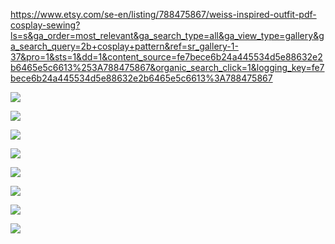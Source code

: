 https://www.etsy.com/se-en/listing/788475867/weiss-inspired-outfit-pdf-cosplay-sewing?ls=s&ga_order=most_relevant&ga_search_type=all&ga_view_type=gallery&ga_search_query=2b+cosplay+pattern&ref=sr_gallery-1-37&pro=1&sts=1&dd=1&content_source=fe7bece6b24a445534d5e88632e2b6465e5c6613%253A788475867&organic_search_click=1&logging_key=fe7bece6b24a445534d5e88632e2b6465e5c6613%3A788475867

![](assets/20250604_190829_Lager1Front.jpg)

![](assets/20250604_190829_Lager1Back.jpg)

![](assets/20250604_190848_Lager2_5Front.jpg)

![](assets/20250604_190848_Lager2Front.jpg)

![](assets/20250604_190848_Lager2Back.jpg)



![](assets/20250604_190917_Lager3Front.jpg)


![](assets/20250604_190924_Lager3ProfilFront.jpg)


![](assets/20250604_190930_Lager3Back.jpg)

